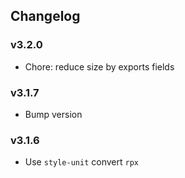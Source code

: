 ## Changelog

### v3.2.0

- Chore: reduce size by exports fields

### v3.1.7

- Bump version

### v3.1.6

- Use `style-unit` convert `rpx`
